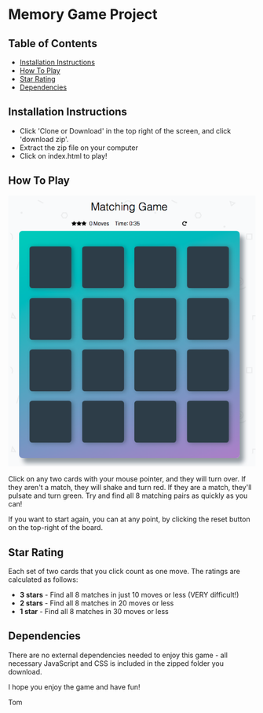 # Memory Game Project

## Table of Contents

* [Installation Instructions](#installation-instructions)
* [How To Play](#how-to-play)
* [Star Rating](#star-rating)
* [Dependencies](#dependencies)

## Installation Instructions

* Click 'Clone or Download' in the top right of the screen, and click 'download zip'.
* Extract the zip file on your computer
* Click on index.html to play!

## How To Play
![Image of the Memory Game board](https://raw.githubusercontent.com/tomastephenson/Udacity-Assignment-2-Matching-Game/master/img/board.png)

Click on any two cards with your mouse pointer, and they will turn over. If they aren't a match, they will shake and turn red. If they are a match, they'll pulsate and turn green. Try and find all 8 matching pairs as quickly as you can! 

If you want to start again, you can at any point, by clicking the reset button on the top-right of the board.

## Star Rating
Each set of two cards that you click count as one move. The ratings are calculated as follows:

* **3 stars** - Find all 8 matches in just 10 moves or less (VERY difficult!)
* **2 stars** - Find all 8 matches in 20 moves or less
* **1 star** - Find all 8 matches in 30 moves or less

## Dependencies
There are no external dependencies needed to enjoy this game - all necessary JavaScript and CSS is included in the zipped folder you download.




I hope you enjoy the game and have fun!

Tom
